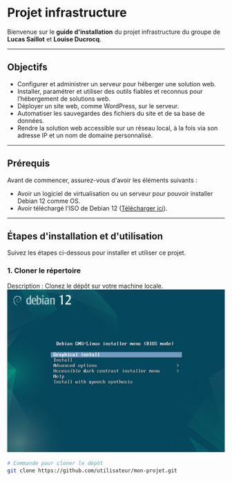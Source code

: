 # Projet infrastructure

Bienvenue sur le **guide d'installation** du projet infrastructure du groupe de **Lucas Saillot** et **Louise Ducrocq**.

---

## Objectifs

- Configurer et administrer un serveur pour héberger une solution web.  
- Installer, paramétrer et utiliser des outils fiables et reconnus pour l’hébergement de solutions web.  
- Déployer un site web, comme WordPress, sur le serveur.  
- Automatiser les sauvegardes des fichiers du site et de sa base de données.  
- Rendre la solution web accessible sur un réseau local, à la fois via son adresse IP et un nom de domaine personnalisé.  



---

## Prérequis

Avant de commencer, assurez-vous d'avoir les éléments suivants :

- Avoir un logiciel de virtualisation ou un serveur pour pouvoir installer Debian 12 comme OS.
- Avoir téléchargé l'ISO de Debian 12 ([Télécharger ici](https://www.debian.org/download)).

---

## Étapes d'installation et d'utilisation

Suivez les étapes ci-dessous pour installer et utiliser ce projet.

### 1. Cloner le répertoire

Description : Clonez le dépôt sur votre machine locale.
![](/img/etape1.png)


```bash
# Commande pour cloner le dépôt
git clone https://github.com/utilisateur/mon-projet.git
